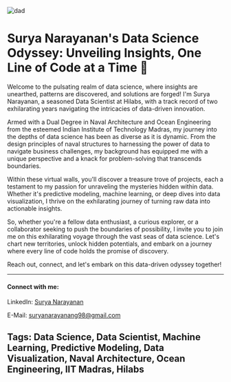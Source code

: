 
![dad]([https://user-images.githubusercontent.com/64247956/89103314-7a14f780-d42e-11ea-8427-6391335475a9.jpg](https://www.google.com/imgres?imgurl=https%3A%2F%2Fwww.efficiencyai.co.uk%2Fwp-content%2Fuploads%2F2024%2F01%2Faisyn.png&tbnid=x1CMcbeiFfLocM&vet=12ahUKEwjl_t-oj6-EAxXmX2wGHQCdCaIQMygzegUIARDLAQ..i&imgrefurl=https%3A%2F%2Fwww.efficiencyai.co.uk%2Fai-generated-synthetic-data%2F&docid=-QqBRp5tcdSW9M&w=2016&h=576&q=data%20AI%20generated%20picture&ved=2ahUKEwjl_t-oj6-EAxXmX2wGHQCdCaIQMygzegUIARDLAQ))

# Surya Narayanan's Data Science Odyssey: Unveiling Insights, One Line of Code at a Time 🚀

Welcome to the pulsating realm of data science, where insights are unearthed, patterns are discovered, and solutions are forged! I'm Surya Narayanan, a seasoned Data Scientist at Hilabs, with a track record of two exhilarating years navigating the intricacies of data-driven innovation. 

Armed with a Dual Degree in Naval Architecture and Ocean Engineering from the esteemed Indian Institute of Technology Madras, my journey into the depths of data science has been as diverse as it is dynamic. From the design principles of naval structures to harnessing the power of data to navigate business challenges, my background has equipped me with a unique perspective and a knack for problem-solving that transcends boundaries.

Within these virtual walls, you'll discover a treasure trove of projects, each a testament to my passion for unraveling the mysteries hidden within data. Whether it's predictive modeling, machine learning, or deep dives into data visualization, I thrive on the exhilarating journey of turning raw data into actionable insights.

So, whether you're a fellow data enthusiast, a curious explorer, or a collaborator seeking to push the boundaries of possibility, I invite you to join me on this exhilarating voyage through the vast seas of data science. Let's chart new territories, unlock hidden potentials, and embark on a journey where every line of code holds the promise of discovery.

Reach out, connect, and let's embark on this data-driven odyssey together!

---

#### Connect with me:

LinkedIn: [Surya Narayanan](https://www.linkedin.com/in/surya-narayanan-85602b181/)

E-Mail: suryanarayanang98@gmail.com

## Tags: Data Science, Data Scientist, Machine Learning, Predictive Modeling, Data Visualization, Naval Architecture, Ocean Engineering, IIT Madras, Hilabs
